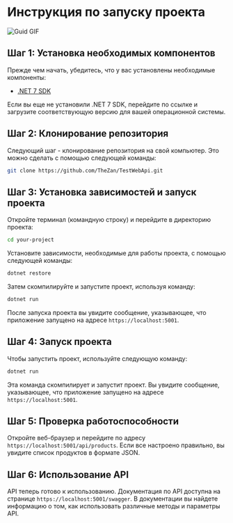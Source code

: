 # Инструкция по запуску проекта

![Guid GIF](https://s12.gifyu.com/images/01-41-09.gif)

## Шаг 1: Установка необходимых компонентов

Прежде чем начать, убедитесь, что у вас установлены необходимые компоненты:

- [.NET 7 SDK](https://dotnet.microsoft.com/download/dotnet/7.0)

Если вы еще не установили .NET 7 SDK, перейдите по ссылке и загрузите соответствующую версию для вашей операционной системы.

## Шаг 2: Клонирование репозитория

Следующий шаг - клонирование репозитория на свой компьютер. Это можно сделать с помощью следующей команды:

```bash
git clone https://github.com/TheZan/TestWebApi.git
```

## Шаг 3: Установка зависимостей и запуск проекта

Откройте терминал (командную строку) и перейдите в директорию проекта:

```bash
cd your-project
```

Установите зависимости, необходимые для работы проекта, с помощью следующей команды:

```bash
dotnet restore
```

Затем скомпилируйте и запустите проект, используя команду:

```bash
dotnet run
```

После запуска проекта вы увидите сообщение, указывающее, что приложение запущено на адресе `https://localhost:5001`.

## Шаг 4: Запуск проекта

Чтобы запустить проект, используйте следующую команду:

```bash
dotnet run
```

Эта команда скомпилирует и запустит проект. Вы увидите сообщение, указывающее, что приложение запущено на адресе `https://localhost:5001`.

## Шаг 5: Проверка работоспособности

Откройте веб-браузер и перейдите по адресу `https://localhost:5001/api/products`. Если все настроено правильно, вы увидите список продуктов в формате JSON.

## Шаг 6: Использование API

API теперь готово к использованию. Документация по API доступна на странице `https://localhost:5001/swagger`. В документации вы найдете информацию о том, как использовать различные методы и параметры API.
